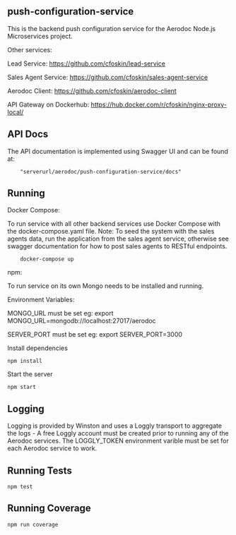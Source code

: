 ## push-configuration-service

This is the backend push configuration service for the Aerodoc Node.js Microservices project. 

Other services: 

Lead Service: https://github.com/cfoskin/lead-service

Sales Agent Service: https://github.com/cfoskin/sales-agent-service

Aerodoc Client: https://github.com/cfoskin/aerodoc-client


API Gateway on Dockerhub: https://hub.docker.com/r/cfoskin/nginx-proxy-local/


## API Docs 

The API documentation is implemented using Swagger UI and can be found at:

        "serverurl/aerodoc/push-configuration-service/docs"
        
## Running 

Docker Compose:

To run service with all other backend services use Docker Compose with the docker-compose.yaml file. Note: To seed the system with the sales agents data, run the application from the sales agent service, otherwise see swagger documentation for how to post sales agents to RESTful endpoints.

        docker-compose up
        
npm:

To run service on its own Mongo needs to be installed and running.

Environment Variables:

MONGO_URL must be set eg:   export MONGO_URL=mongodb://localhost:27017/aerodoc

SERVER_PORT must be set eg: export SERVER_PORT=3000

Install dependencies

    npm install

Start the server

    npm start
    
## Logging

Logging is provided by Winston and uses a Loggly transport to aggregate the logs - A free Loggly account must be created prior to running any of the Aerodoc services. The LOGGLY_TOKEN environment varible must be set for each Aerodoc service to work.
   
## Running Tests

    npm test
    
## Running Coverage

    npm run coverage
